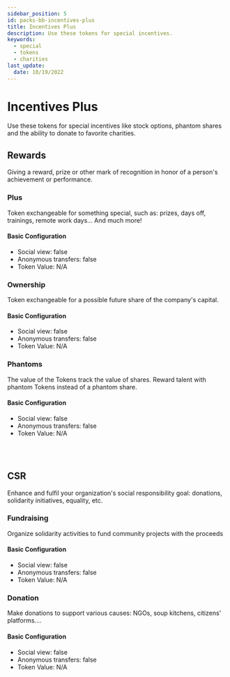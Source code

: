 ```yaml
---
sidebar_position: 5
id: packs-bb-incentives-plus
title: Incentives Plus
description: Use these tokens for special incentives.
keywords:
  - special
  - tokens
  - charities
last_update:
  date: 10/19/2022
---
```


# Incentives Plus

Use these tokens for special incentives like stock options, phantom shares and the ability to donate to favorite charities.

## Rewards

Giving a reward, prize or other mark of recognition in honor of a person's achievement or performance.

### Plus

Token exchangeable for something special, such as: prizes, days off, trainings, remote work days... And much more!

<h4> Basic Configuration </h4>

- Social view: false
- Anonymous transfers: false
- Token Value: N/A

### Ownership

Token exchangeable for a possible future share of the company's capital.

<h4> Basic Configuration </h4>

- Social view: false
- Anonymous transfers: false
- Token Value: N/A

### Phantoms

The value of the Tokens track the value of shares. Reward talent with phantom Tokens instead of a phantom share.

<h4> Basic Configuration </h4>

- Social view: false
- Anonymous transfers: false
- Token Value: N/A

<br></br>

## CSR

Enhance and fulfil your organization's social responsibility goal: donations, solidarity initiatives, equality, etc.

### Fundraising

Organize solidarity activities to fund community projects with the proceeds

<h4> Basic Configuration </h4>

- Social view: false
- Anonymous transfers: false
- Token Value: N/A

### Donation

Make donations to support various causes: NGOs, soup kitchens, citizens' platforms....

<h4> Basic Configuration </h4>

- Social view: false
- Anonymous transfers: false
- Token Value: N/A
